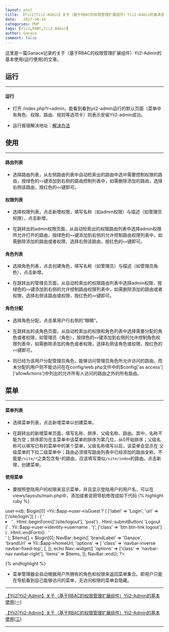 ```yaml
---
layout: post
title: 【Yii2|Yii2-Admin】关于（基于RBAC的权限管理扩展组件）Yii2-Admin的基本使用(二)
date:   2017-10-16
categories: PHP
tags: [Yii2,RABC,Yii2-Admin]
author: Ganace
comment: false
---
```


这里是一篇Ganace记录的关于（基于RBAC的权限管理扩展组件）Yii2-Admin的基本使用(运行使用)的文章。


## 运行

---

####  运行

- 打开 /index.php?r=admin，能看到看到yii2-admin运行的默认页面（菜单中有角色、权限、路由、规则等选项卡）则表示安装Yii2-admin成功。

- 运行报错解决地址：[解决办法](https://ganace.github.io/posts/php/yii2-yii2-admin2.html)

## 使用

---

####  路由列表

- 选择路由列表，从左侧路由列表中自动检索出的路由中选中需要控制权限的路由，按绿色的`>>`键添加到右侧的路由控制列表中，如需删除添加的路由，选择右侧该路由，按红色的`<<`键即可。

####  权限列表

- 选择权限列表，点击新增权限，填写名称（如admin权限）与描述（如管理员权限），点击新增。

- 在跳转出的admin权限页面，从自动检索出的权限路由列表中选择admin权限所允许打开的路由，按绿色的`>>`键添加到右侧的允许控制路由权限列表中，如需删除添加的路由或者权限，选择右侧该路由，按红色的`<<`键即可。

####  角色列表

- 选择角色列表，点击创建角色，填写名称（如管理员）与描述（如管理员角色），点击新增。

- 在跳转出的管理员页面，从自动检索出的权限路由列表中选择admin权限，按绿色的`>>`键添加到右侧的允许控制路由权限列表中，如需删除添加的路由或者权限，选择右侧该路由或权限，按红色的`<<`键即可。

####  角色分配

- 选择角色分配，点击某用户行右侧的“眼睛”。

- 在跳转出的该角色页面，从自动检索出的权限和角色列表中选择需要分配的角色或者权限，如管理员（角色），按绿色的`>>`键添加到右侧的允许控制角色权限列表中，如需删除添加的角色或者权限，选择右侧该角色或权限，按红色的`<<`键即可。

- 则已经为该用户分配管理员角色，能够访问管理员角色所允许访问的路由。而未分配的用户则不能访问在在config/web.php文件中的$config['as access']['allowActions']中列出的允许所有人访问的路由之外的所有路由。

## 菜单

---

####  菜单列表

- 选择菜单列表，点击新增菜单以创建菜单。

- 在跳转出的新增菜单页面，填写名称、排序、父级名称、路由。其中，名称不能为空；排序即为在主菜单中该菜单的排序为第几位，从0开始排序；父级名称可以填写已有的菜单中的某个菜单，父级名称填写以后，该菜单会显示在
父级菜单的下拉二级菜单中；路由必须填写路由列表中已经添加的路由全称，不能是`/site/*`之类包含有`*`的路由，应该填写类似`/site/index`的路由。点击新增，创建菜单。

####  使用菜单

- 要按照登陆用户的权限来显示菜单，并且显示登陆用户的用户名，可以在views/layouts/main.php中，添加或者说把导航修改成如下代码
{% highlight ruby %}

<?php
    use mdm\admin\components\MenuHelper;
    #按照登陆用户的权限来显示菜单
    $items = MenuHelper::getAssignedMenu(Yii::$app->user->id);
    $login[0] =Yii::$app->user->isGuest ? (
            ['label' => 'Login', 'url' => ['/site/login']]
        ) : (
            '<li>'
            . Html::beginForm(['/site/logout'], 'post')
            . Html::submitButton(
                'Logout (' . Yii::$app->user->identity->username . ')',
                ['class' => 'btn btn-link logout']
            )
            . Html::endForm()
            . '</li>'
        );
    $items[] = $login[0];
    NavBar::begin([
        'brandLabel' => 'Ganace',
        'brandUrl' => Yii::$app->homeUrl,
        'options' => [
            'class' => 'navbar-inverse navbar-fixed-top',
        ],
    ]);    
    echo Nav::widget([
        'options' => ['class' => 'navbar-nav navbar-right'],
        'items' => $items,
    ]);
    NavBar::end();
    ?>

{% endhighlight %}

- 菜单管理器会自动根据用户所拥有的角色和权限来返回菜单集合。即用户只能在导航看到自己能够访问的菜单，无访问权限的菜单会隐藏。


---

[【Yii2\|Yii2-Admin】关于（基于RBAC的权限管理扩展组件）Yii2-Admin的基本使用(一)](https://ganace.github.io/posts/php/yii2-yii2-admin0.html)

[【Yii2\|Yii2-Admin】关于（基于RBAC的权限管理扩展组件）Yii2-Admin的基本使用(三)](https://ganace.github.io/posts/php/yii2-yii2-admin2.html)

---